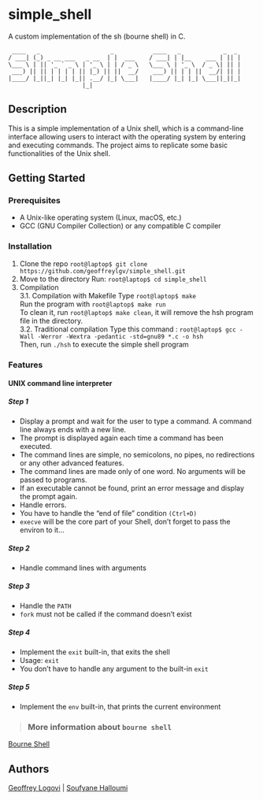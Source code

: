 # simple_shell
A custom implementation of the sh (bourne shell) in C.

```
 ____   _                    _           ____   _            _  _ 
/ ___| (_) _ __ ___   _ __  | |  ___    / ___| | |__    ___ | || |      
\___ \ | || '_ ` _ \ | '_ \ | | / _ \   \___ \ | '_ \  / _ \| || |      
 ___) || || | | | | || |_) || ||  __/    ___) || | | ||  __/| || |      
|____/ |_||_| |_| |_|| .__/ |_| \___|   |____/ |_| |_| \___||_||_|      
                     |_|                                                                         

```
## Description
This is a simple implementation of a Unix shell, which is a command-line interface allowing users to interact with the operating system by entering and executing commands. The project aims to replicate some basic functionalities of the Unix shell.

## Getting Started
### Prerequisites
- A Unix-like operating system (Linux, macOS, etc.)
- GCC (GNU Compiler Collection) or any compatible C compiler

### Installation
1. Clone the repo
`root@laptop$ git clone https://github.com/geoffreylgv/simple_shell.git`
2. Move to the directory
Run: `root@laptop$ cd simple_shell`
3. Compilation  
3.1. Compilation with Makefile
Type `root@laptop$ make`  
Run the program with `root@laptop$ make run`  
To clean it, run `root@laptop$ make clean`, it will remove the hsh program file in the directory.  
3.2. Traditional compilation
Type this command : `root@laptop$ gcc -Wall -Werror -Wextra -pedantic -std=gnu89 *.c -o hsh`  
Then, run `./hsh` to execute the simple shell program

### Features
#### UNIX command line interpreter
##### Step 1
- Display a prompt and wait for the user to type a command. A command line always ends with a new line.
- The prompt is displayed again each time a command has been executed.
- The command lines are simple, no semicolons, no pipes, no redirections or any other advanced features.
- The command lines are made only of one word. No arguments will be passed to programs.
- If an executable cannot be found, print an error message and display the prompt again.
- Handle errors.
- You have to handle the “end of file” condition `(Ctrl+D)`
- `execve` will be the core part of your Shell, don’t forget to pass the environ to it…
##### Step 2
- Handle command lines with arguments
##### Step 3
- Handle the `PATH`
- `fork` must not be called if the command doesn’t exist
##### Step 4
- Implement the `exit` built-in, that exits the shell
- Usage: `exit`
- You don’t have to handle any argument to the built-in `exit`
##### Step 5
- Implement the `env` built-in, that prints the current environment

> ###  More information about `bourne shell`  
[Bourne Shell](https://en.wikipedia.org/wiki/Bourne_shell)

## Authors
[Geoffrey Logovi](https://github.com/geoffreylgv) | [Soufyane Halloumi](https://github.com/soofyane)
